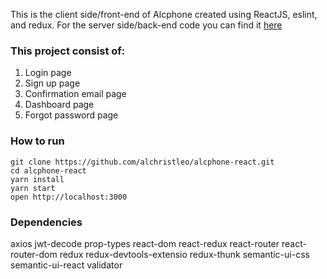 This is the client side/front-end of Alcphone created using ReactJS, eslint, and redux. For the server side/back-end code you can find it [here](https://github.com/alchristleo/alcphone-api)

### This project consist of:
1. Login page
2. Sign up page
3. Confirmation email page
4. Dashboard page
5. Forgot password page

### How to run
```
git clone https://github.com/alchristleo/alcphone-react.git
cd alcphone-react
yarn install
yarn start
open http://localhost:3000
```

### Dependencies
axios
jwt-decode
prop-types
react-dom
react-redux
react-router
react-router-dom
redux
redux-devtools-extensio
redux-thunk
semantic-ui-css
semantic-ui-react
validator
